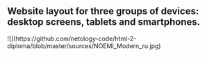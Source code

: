 <h2>Website layout for three groups of devices: desktop screens, tablets and smartphones.</h2>
![](https://github.com/netology-code/html-2-diploma/blob/master/sources/NOEMI_Modern_ru.jpg)
